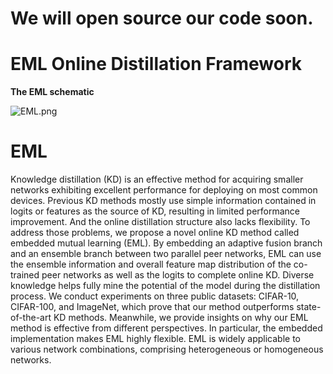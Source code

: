 # We will open source our code soon.


# EML Online Distillation Framework
**The EML schematic**

![EML.png](https://i.loli.net/2021/12/01/3RlIK8pCvQiOY4a.png)



# EML
Knowledge distillation (KD) is an effective method for acquiring smaller networks exhibiting excellent performance for deploying on most common devices. Previous KD methods mostly use simple information contained in logits or features as the source of KD, resulting in limited performance improvement. And the online distillation structure also lacks flexibility. To address those problems, we propose a novel online KD method called embedded mutual learning (EML). By embedding an adaptive fusion branch and an ensemble branch between two parallel peer networks, EML can use the ensemble information and overall feature map distribution of the co-trained peer networks as well as the logits to complete online KD. Diverse knowledge helps fully mine the potential of the model during the distillation process.  We conduct experiments on three public datasets: CIFAR-10, CIFAR-100, and ImageNet, which prove that our method outperforms state-of-the-art KD methods. Meanwhile, we provide insights on why our EML method is effective from different perspectives. In particular, the embedded implementation makes EML highly flexible. EML is widely applicable to various network combinations, comprising heterogeneous or homogeneous networks.
